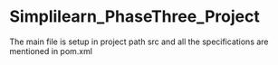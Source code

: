 # Simplilearn_PhaseThree_Project
The main file is setup in project path src and all the specifications are mentioned in pom.xml
